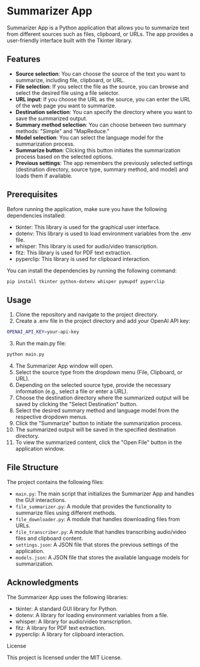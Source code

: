 # Summarizer App

Summarizer App is a Python application that allows you to summarize text from different sources such as files, clipboard, or URLs. The app provides a user-friendly interface built with the Tkinter library.

## Features

- **Source selection**: You can choose the source of the text you want to summarize, including file, clipboard, or URL.
- **File selection**: If you select the file as the source, you can browse and select the desired file using a file selector.
- **URL input**: If you choose the URL as the source, you can enter the URL of the web page you want to summarize.
- **Destination selection**: You can specify the directory where you want to save the summarized output.
- **Summary method selection**: You can choose between two summary methods: "Simple" and "MapReduce."
- **Model selection**: You can select the language model for the summarization process.
- **Summarize button**: Clicking this button initiates the summarization process based on the selected options.
- **Previous settings**: The app remembers the previously selected settings (destination directory, source type, summary method, and model) and loads them if available.

## Prerequisites

Before running the application, make sure you have the following dependencies installed:

- tkinter: This library is used for the graphical user interface.
- dotenv: This library is used to load environment variables from the .env file.
- whisper: This library is used for audio/video transcription.
- fitz: This library is used for PDF text extraction.
- pyperclip: This library is used for clipboard interaction.

You can install the dependencies by running the following command:

```bash
pip install tkinter python-dotenv whisper pymupdf pyperclip
```

## Usage

1. Clone the repository and navigate to the project directory.
2. Create a .env file in the project directory and add your OpenAI API key:

```bash
OPENAI_API_KEY=your-api-key
```

3. Run the main.py file:

```bash
python main.py
```

4. The Summarizer App window will open.
5. Select the source type from the dropdown menu (File, Clipboard, or URL).
6. Depending on the selected source type, provide the necessary information (e.g., select a file or enter a URL).
7. Choose the destination directory where the summarized output will be saved by clicking the "Select Destination" button.
8. Select the desired summary method and language model from the respective dropdown menus.
9. Click the "Summarize" button to initiate the summarization process.
10. The summarized output will be saved in the specified destination directory.
11. To view the summarized content, click the "Open File" button in the application window.

## File Structure

The project contains the following files:

- `main.py`: The main script that initializes the Summarizer App and handles the GUI interactions.
- `file_summarizer.py`: A module that provides the functionality to summarize files using different methods.
- `file_downloader.py`: A module that handles downloading files from URLs.
- `file_transcriber.py`: A module that handles transcribing audio/video files and clipboard content.
- `settings.json`: A JSON file that stores the previous settings of the application.
- `models.json`: A JSON file that stores the available language models for summarization.

## Acknowledgments

The Summarizer App uses the following libraries:

- tkinter: A standard GUI library for Python.
- dotenv: A library for loading environment variables from a file.
- whisper: A library for audio/video transcription.
- fitz: A library for PDF text extraction.
- pyperclip: A library for clipboard interaction.

License

This project is licensed under the MIT License.
